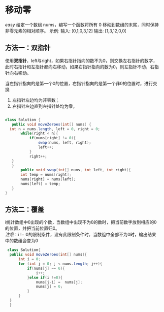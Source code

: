 # 移动零
*easy*
给定一个数组 nums，编写一个函数将所有 0 移动到数组的末尾，同时保持非零元素的相对顺序。
示例:
输入: [0,1,0,3,12]
输出: [1,3,12,0,0]

## 方法一：双指针
使用**双指针**，left与right，如果右指针指向的数不为0，则交换左右指针的数字，此时右指针和左指针都向右移动，如果右指针指向的数为0，则左指针不动，右指针向右移动。

当左指针指向的是第一个0的位置，右指针指向的是第一个非0的位置时，进行交换

1. 左指针左边均为非零数；
2. 右指针左边直到左指针处均为零。

 ```java

class Solution {
    public void moveZeroes(int[] nums) {
   int n = nums.length, left = 0, right = 0;
        while(right < n){
            if(nums[right] != 0){
                swap(nums, left, right);
                left++;
            }
            right++;
    }
    }
        public void swap(int[] nums, int left, int right){
        int temp = nums[right];
        nums[right] = nums[left];
        nums[left] = temp;
    }
}
```

## 方法二：覆盖
i统计数组中0出现的个数，当数组中出现不为0的数时，把当前数字放到相应的0的位置，并把当前位置归0。  
*注意*：i != 0的限制条件，没有此限制条件时，当数组中全部不为0时，输出结果中的数组会变为0

``` java
 class Solution{
  public void moveZeroes(int[] nums){
      int i = 0;
      for (int j = 0; j < nums.length; j++){
          if(nums[j] == 0){
              i++;
          }else if(i !=0){
              nums[j-i] =  nums[j];
              nums[j] = 0;
          }
      }
  }
  }
```

